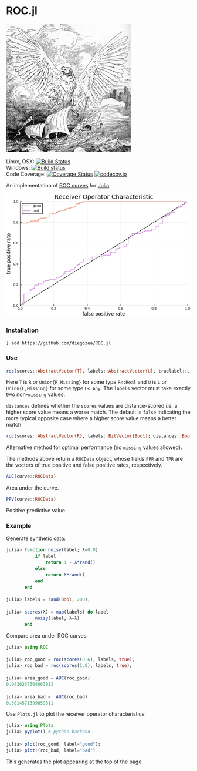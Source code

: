# ROC.jl    
  
![Roc destroying Sindbad's ship from The Book of Knowledge, The Grolier Society, 1911](docs/src/assets/ROC.jpg)    

Linux, OSX: [![Build Status](https://travis-ci.org/diegozea/ROC.jl.svg)](https://travis-ci.org/diegozea/ROC.jl)  
Windows: [![Build status](https://ci.appveyor.com/api/projects/status/0v9fnq2s3w2xnggj/branch/master?svg=true)](https://ci.appveyor.com/project/diegozea/roc-jl/branch/master)  
Code Coverage: [![Coverage Status](https://coveralls.io/repos/diegozea/ROC.jl/badge.svg?branch=master&service=github)](https://coveralls.io/github/diegozea/ROC.jl?branch=master) [![codecov.io](http://codecov.io/github/diegozea/ROC.jl/coverage.svg?branch=master)](http://codecov.io/github/diegozea/ROC.jl?branch=master)

An implementation of [ROC curves](http://en.wikipedia.org/wiki/Receiver_operating_characteristic) for [Julia](http://julialang.org/).

![](docs/src/assets/rocs.png)

### Installation

```
] add https://github.com/diegozea/ROC.jl
```

### Use

```julia
roc(scores::AbstractVector{T}, labels::AbstractVector{U}, truelabel::L; distances::Bool=false)
```

Here `T` is `R` or `Union{R,Missing}` for some type `R<:Real` and `U`
is `L` or `Union{L,Missing}` for some type `L<:Any`. The `labels`
vector must take exactly two non-`missing` values.

`distances` defines whether the `scores` values are distance-scored i.e. a higher score value means a worse match. The default is `false` indicating the more typical opposite case where a higher score value means a better match

```julia
roc(scores::AbstractVector{R}, labels::BitVector{Bool}; distances::Bool=false)
```

Alternative method for optimal performance (no `missing` values allowed).


The methods above return a `ROCData` object, whose fields `FPR` and
`TPR` are the vectors of true positive and false positive rates,
respectively.

```julia
AUC(curve::ROCData)
```

Area under the curve.

```julia
PPV(curve::ROCData)
```
Positive predictive value.


### Example

Generate synthetic data:

````julia
julia> function noisy(label; λ=0.0)
           if label
               return 1 - λ*rand()
           else
               return λ*rand()
           end
       end

julia> labels = rand(Bool, 200);

julia> scores(λ) = map(labels) do label
           noisy(label, λ=λ)
       end
````

Compare area under ROC curves:

````julia
julia> using ROC

julia> roc_good = roc(scores(0.6), labels, true);
julia> roc_bad = roc(scores(1.0), labels, true);

julia> area_good = AUC(roc_good)
0.9436237564063913

julia> area_bad =  AUC(roc_bad)
0.5014571399859311
````

Use `Plots.jl` to plot the receiver operator characteristics:

````julia
julia> using Plots
julia> pyplot() # python backend

julia> plot(roc_good, label="good");
julia> plot!(roc_bad, label="bad")
````

This generates the plot appearing at the top of the page.
